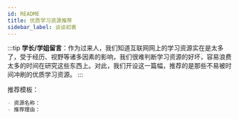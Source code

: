 ```yaml
---
id: README
title: 优质学习资源推荐
sidebar_label: 谈谈初衷
---
```


:::tip
**学长/学姐留言**：作为过来人，我们知道互联网网上的学习资源实在是太多了，受于经历、视野等诸多因素的影响，我们很难判断学习资源的好坏，容易浪费太多的时间在研究这些东西上。对此，我们开设这一篇幅，推荐的是那些不易被时间冲刷的优质学习资源。
:::

推荐模板：

```markdown
- 资源名称：
- 推荐理由：
```
